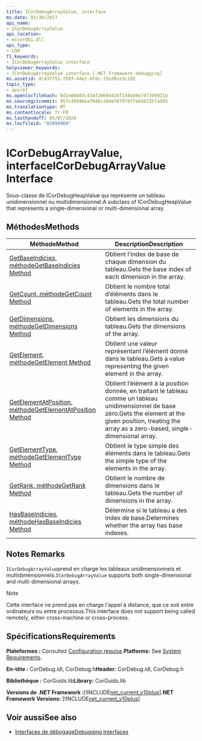 ```yaml
---
title: ICorDebugArrayValue, interface
ms.date: 03/30/2017
api_name:
- ICorDebugArrayValue
api_location:
- mscordbi.dll
api_type:
- COM
f1_keywords:
- ICorDebugArrayValue interface
helpviewer_keywords:
- ICorDebugArrayValue interface [.NET Framework debugging]
ms.assetid: dc437751-7093-44e2-bfdc-191d9ce3c192
topic_type:
- apiref
ms.openlocfilehash: bd1e86b83c43af20604416f158ab9e74f399821b
ms.sourcegitcommit: 957c49696eaf048c284ef8f9f8ffeb562357ad95
ms.translationtype: MT
ms.contentlocale: fr-FR
ms.lasthandoff: 05/07/2020
ms.locfileid: "82894969"
---
```

# <a name="icordebugarrayvalue-interface"></a><span data-ttu-id="b2814-102">ICorDebugArrayValue, interface</span><span class="sxs-lookup"><span data-stu-id="b2814-102">ICorDebugArrayValue Interface</span></span>

<span data-ttu-id="b2814-103">Sous-classe de ICorDebugHeapValue qui représente un tableau unidimensionnel ou multidimensionnel.</span><span class="sxs-lookup"><span data-stu-id="b2814-103">A subclass of ICorDebugHeapValue that represents a single-dimensional or multi-dimensional array.</span></span>  
  
## <a name="methods"></a><span data-ttu-id="b2814-104">Méthodes</span><span class="sxs-lookup"><span data-stu-id="b2814-104">Methods</span></span>  
  
|<span data-ttu-id="b2814-105">Méthode</span><span class="sxs-lookup"><span data-stu-id="b2814-105">Method</span></span>|<span data-ttu-id="b2814-106">Description</span><span class="sxs-lookup"><span data-stu-id="b2814-106">Description</span></span>|  
|------------|-----------------|  
|[<span data-ttu-id="b2814-107">GetBaseIndicies, méthode</span><span class="sxs-lookup"><span data-stu-id="b2814-107">GetBaseIndicies Method</span></span>](icordebugarrayvalue-getbaseindicies-method.md)|<span data-ttu-id="b2814-108">Obtient l’index de base de chaque dimension du tableau.</span><span class="sxs-lookup"><span data-stu-id="b2814-108">Gets the base index of each dimension in the array.</span></span>|  
|[<span data-ttu-id="b2814-109">GetCount, méthode</span><span class="sxs-lookup"><span data-stu-id="b2814-109">GetCount Method</span></span>](icordebugarrayvalue-getcount-method.md)|<span data-ttu-id="b2814-110">Obtient le nombre total d’éléments dans le tableau.</span><span class="sxs-lookup"><span data-stu-id="b2814-110">Gets the total number of elements in the array.</span></span>|  
|[<span data-ttu-id="b2814-111">GetDimensions, méthode</span><span class="sxs-lookup"><span data-stu-id="b2814-111">GetDimensions Method</span></span>](icordebugarrayvalue-getdimensions-method.md)|<span data-ttu-id="b2814-112">Obtient les dimensions du tableau.</span><span class="sxs-lookup"><span data-stu-id="b2814-112">Gets the dimensions of the array.</span></span>|  
|[<span data-ttu-id="b2814-113">GetElement, méthode</span><span class="sxs-lookup"><span data-stu-id="b2814-113">GetElement Method</span></span>](icordebugarrayvalue-getelement-method.md)|<span data-ttu-id="b2814-114">Obtient une valeur représentant l’élément donné dans le tableau.</span><span class="sxs-lookup"><span data-stu-id="b2814-114">Gets a value representing the given element in the array.</span></span>|  
|[<span data-ttu-id="b2814-115">GetElementAtPosition, méthode</span><span class="sxs-lookup"><span data-stu-id="b2814-115">GetElementAtPosition Method</span></span>](icordebugarrayvalue-getelementatposition-method.md)|<span data-ttu-id="b2814-116">Obtient l’élément à la position donnée, en traitant le tableau comme un tableau unidimensionnel de base zéro.</span><span class="sxs-lookup"><span data-stu-id="b2814-116">Gets the element at the given position, treating the array as a zero-based, single-dimensional array.</span></span>|  
|[<span data-ttu-id="b2814-117">GetElementType, méthode</span><span class="sxs-lookup"><span data-stu-id="b2814-117">GetElementType Method</span></span>](icordebugarrayvalue-getelementtype-method.md)|<span data-ttu-id="b2814-118">Obtient le type simple des éléments dans le tableau.</span><span class="sxs-lookup"><span data-stu-id="b2814-118">Gets the simple type of the elements in the array.</span></span>|  
|[<span data-ttu-id="b2814-119">GetRank, méthode</span><span class="sxs-lookup"><span data-stu-id="b2814-119">GetRank Method</span></span>](icordebugarrayvalue-getrank-method.md)|<span data-ttu-id="b2814-120">Obtient le nombre de dimensions dans le tableau.</span><span class="sxs-lookup"><span data-stu-id="b2814-120">Gets the number of dimensions in the array.</span></span>|  
|[<span data-ttu-id="b2814-121">HasBaseIndicies, méthode</span><span class="sxs-lookup"><span data-stu-id="b2814-121">HasBaseIndicies Method</span></span>](icordebugarrayvalue-hasbaseindicies-method.md)|<span data-ttu-id="b2814-122">Détermine si le tableau a des index de base.</span><span class="sxs-lookup"><span data-stu-id="b2814-122">Determines whether the array has base indexes.</span></span>|  
  
## <a name="remarks"></a><span data-ttu-id="b2814-123">Notes </span><span class="sxs-lookup"><span data-stu-id="b2814-123">Remarks</span></span>  
 <span data-ttu-id="b2814-124">`ICorDebugArrayValue`prend en charge les tableaux unidimensionnels et multidimensionnels.</span><span class="sxs-lookup"><span data-stu-id="b2814-124">`ICorDebugArrayValue` supports both single-dimensional and multi-dimensional arrays.</span></span>  
  
> [!NOTE]
> <span data-ttu-id="b2814-125">Cette interface ne prend pas en charge l'appel à distance, que ce soit entre ordinateurs ou entre processus.</span><span class="sxs-lookup"><span data-stu-id="b2814-125">This interface does not support being called remotely, either cross-machine or cross-process.</span></span>  
  
## <a name="requirements"></a><span data-ttu-id="b2814-126">Spécifications</span><span class="sxs-lookup"><span data-stu-id="b2814-126">Requirements</span></span>  
 <span data-ttu-id="b2814-127">**Plateformes :** Consultez [Configuration requise](../../get-started/system-requirements.md).</span><span class="sxs-lookup"><span data-stu-id="b2814-127">**Platforms:** See [System Requirements](../../get-started/system-requirements.md).</span></span>  
  
 <span data-ttu-id="b2814-128">**En-tête :** CorDebug.idl, CorDebug.h</span><span class="sxs-lookup"><span data-stu-id="b2814-128">**Header:** CorDebug.idl, CorDebug.h</span></span>  
  
 <span data-ttu-id="b2814-129">**Bibliothèque :** CorGuids.lib</span><span class="sxs-lookup"><span data-stu-id="b2814-129">**Library:** CorGuids.lib</span></span>  
  
 <span data-ttu-id="b2814-130">**Versions de .NET Framework :**[!INCLUDE[net_current_v10plus](../../../../includes/net-current-v10plus-md.md)]</span><span class="sxs-lookup"><span data-stu-id="b2814-130">**.NET Framework Versions:** [!INCLUDE[net_current_v10plus](../../../../includes/net-current-v10plus-md.md)]</span></span>  
  
## <a name="see-also"></a><span data-ttu-id="b2814-131">Voir aussi</span><span class="sxs-lookup"><span data-stu-id="b2814-131">See also</span></span>

- [<span data-ttu-id="b2814-132">Interfaces de débogage</span><span class="sxs-lookup"><span data-stu-id="b2814-132">Debugging Interfaces</span></span>](debugging-interfaces.md)
